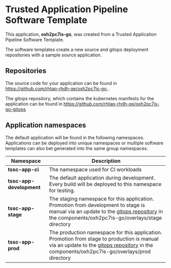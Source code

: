 # Trusted Application Pipeline Software Template

This application, **oxh2pc7is-go**, was created from a Trusted Application Pipeline Software Template.

The software templates create a new source and gitops deployment repositories with a sample source application. 

## Repositories

The source code for your application can be found in [https://github.com/rhtap-rhdh-qe/oxh2pc7is-go ](https://github.com/rhtap-rhdh-qe/oxh2pc7is-go ).
 
The gitops repository, which contains the kubernetes manifests for the application can be found in 
[https://github.com/rhtap-rhdh-qe/oxh2pc7is-go-gitops ](https://github.com/rhtap-rhdh-qe/oxh2pc7is-go-gitops ) 

## Application namespaces 

The default application will be found in the following namespaces. Applications can be deployed into unique namespaces or multiple software templates can also bet generated into the same group namespaces.  

|  Namespace   |  Description   |  
| -------- | -------- |
| **tssc-app-ci** | The namespace used for CI workloads |
| **tssc-app-development** | The default application during development. Every build will be deployed to this namespace for testing. |
| **tssc-app-stage** | The staging namespace for this application. Promotion from development to stage is manual via an update to the [gitops repository](https://github.com/rhtap-rhdh-qe/oxh2pc7is-go-gitops ) in the components/oxh2pc7is-go/overlays/stage directory |
| **tssc-app-prod** | The production namespace for this application. Promotion from stage to production is manual via an update to the [gitops repository](https://github.com/rhtap-rhdh-qe/oxh2pc7is-go-gitops ) in the components/oxh2pc7is-go/overlays/prod directory |